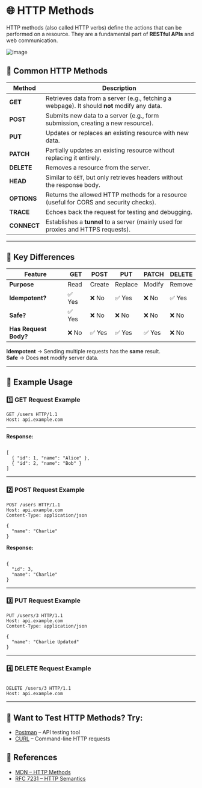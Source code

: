 # 🌐 HTTP Methods

HTTP methods (also called HTTP verbs) define the actions that can be performed on a resource. They are a fundamental part of **RESTful APIs** and web communication.

![image](https://github.com/user-attachments/assets/b4e67a56-14b8-4b5f-878d-cb43b6ab29dc)

## 📌 Common HTTP Methods

| Method  | Description |
|---------|-------------|
| **GET**    | Retrieves data from a server (e.g., fetching a webpage). It should **not** modify any data. |
| **POST**   | Submits new data to a server (e.g., form submission, creating a new resource). |
| **PUT**    | Updates or replaces an existing resource with new data. |
| **PATCH**  | Partially updates an existing resource without replacing it entirely. |
| **DELETE** | Removes a resource from the server. |
| **HEAD**   | Similar to `GET`, but only retrieves headers without the response body. |
| **OPTIONS** | Returns the allowed HTTP methods for a resource (useful for CORS and security checks). |
| **TRACE**  | Echoes back the request for testing and debugging. |
| **CONNECT** | Establishes a **tunnel** to a server (mainly used for proxies and HTTPS requests). |

---

## 🚀 Key Differences

| Feature     | GET | POST | PUT | PATCH | DELETE |
|------------|-----|------|-----|-------|--------|
| **Purpose** | Read | Create | Replace | Modify | Remove |
| **Idempotent?** | ✅ Yes | ❌ No | ✅ Yes | ❌ No | ✅ Yes |
| **Safe?** | ✅ Yes | ❌ No | ❌ No | ❌ No | ❌ No |
| **Has Request Body?** | ❌ No | ✅ Yes | ✅ Yes | ✅ Yes | ❌ No |

**Idempotent** → Sending multiple requests has the **same** result.  
**Safe** → Does **not** modify server data.

---

## 🎯 Example Usage

### 1️⃣ **GET Request Example**
```http
GET /users HTTP/1.1
Host: api.example.com

```
---

**Response:**

```

[
  { "id": 1, "name": "Alice" },
  { "id": 2, "name": "Bob" }
]

```
---

### 2️⃣ **POST Request Example**

```
POST /users HTTP/1.1
Host: api.example.com
Content-Type: application/json

{
  "name": "Charlie"
}

```
**Response:**

```

{
  "id": 3,
  "name": "Charlie"
}

```
---

### 3️⃣ **PUT Request Example**

```
PUT /users/3 HTTP/1.1
Host: api.example.com
Content-Type: application/json

{
  "name": "Charlie Updated"
}

```

---

### 4️⃣ **DELETE Request Example**

```

DELETE /users/3 HTTP/1.1
Host: api.example.com

```

---

## 🔹 Want to Test HTTP Methods? Try:

- [Postman](https://www.postman.com/) – API testing tool  
- [CURL](https://curl.se/) – Command-line HTTP requests  

## 🔗 References

- [MDN – HTTP Methods](https://developer.mozilla.org/en-US/docs/Web/HTTP/Methods)  
- [RFC 7231 – HTTP Semantics](https://datatracker.ietf.org/doc/html/rfc7231)  
